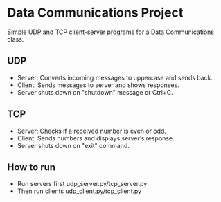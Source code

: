 # Data Communications Project

Simple UDP and TCP client-server programs for a Data Communications class.

## UDP

- Server: Converts incoming messages to uppercase and sends back.
- Client: Sends messages to server and shows responses.
- Server shuts down on "shutdown" message or Ctrl+C.

## TCP

- Server: Checks if a received number is even or odd.
- Client: Sends numbers and displays server’s response.
- Server shuts down on "exit" command.

## How to run

- Run servers first udp_server.py/tcp_server.py
- Then run clients udp_client.py/tcp_client.py
